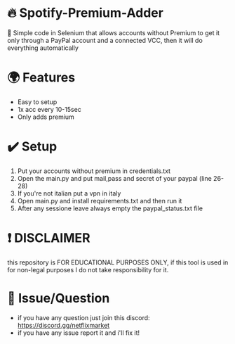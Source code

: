 # 🔥​ Spotify-Premium-Adder
🎀 Simple code in Selenium that allows accounts without Premium to get it only through a PayPal account and a connected VCC, then it will do everything automatically
# 🌍 Features
- Easy to setup
- 1x acc every 10-15sec
- Only adds premium
# ✔️ Setup
1. Put your accounts without premium in credentials.txt
2. Open the main.py and put mail,pass and secret of your paypal (line 26-28)
3. If you're not italian put a vpn in italy
5. Open main.py and install requirements.txt and then run it
6. After any sessione leave always empty the paypal_status.txt file
# ❗ DISCLAIMER
this repository is FOR EDUCATIONAL PURPOSES ONLY, if this tool is used in for non-legal purposes I do not take responsibility for it.
# 💭 Issue/Question
- if you have any question just join this discord: https://discord.gg/netflixmarket
- if you have any issue report it and i'll fix it!
